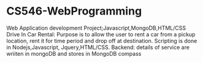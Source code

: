 # CS546-WebProgramming
Web Application development Project;Javascript,MongoDB,HTML/CSS 
Drive In Car Rental: Purpose is to allow the user to rent a car from a pickup location, rent it for time period and drop off at destination.
Scripting is done in Nodejs,Javascript, Jquery,HTML/CSS. 
Backend: details of service are wriiten in mongoDB and stores in MongoDB compass
